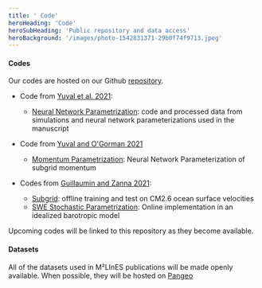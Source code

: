 ```yaml
---
title: ' Code'
heroHeading: 'Code'
heroSubHeading: 'Public repository and data access'
heroBackground: '/images/photo-1542831371-29b0f74f9713.jpeg'
---
```


#### Codes

Our codes are hosted on our Github [repository](https://github.com/m2lines). 

- Code from [Yuval et al. 2021](https://doi.org/10.1029/2020GL091363): 
   * [Neural Network Parametrization](https://github.com/m2lines/Neural_nework_parameterization): code and processed data from simulations and neural network parameterizations used in the manuscript

- Code from [Yuval and O\'Gorman 2021](https://www.essoar.org/doi/abs/10.1002/essoar.10507557.1)
   * [Momentum Parametrization](https://github.com/m2lines/momentum_parameterization): Neural Network Parameterization of subgrid momentum

- Codes from [Guillaumin and Zanna 2021](https://doi.org/10.1029/2021MS002534): 
    * [Subgrid](https://github.com/arthurBarthe/subgrid): offline training and test on CM2.6 ocean surface velocities
    * [SWE Stochastic Parametrization](https://github.com/m2lines/swe_stochastic_param): Online implementation in an idealized barotropic model

Upcoming codes will be linked to this repository as they become available.

#### Datasets

All of the datasets used in M²LInES publications will be made openly available. When possible, they will be hosted on [Pangeo](https://pangeo.io/)

